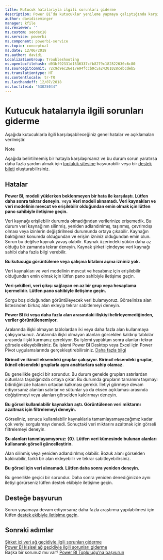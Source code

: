 ```yaml
---
title: Kutucuk hatalarıyla ilgili sorunları giderme
description: Power BI’da kutucuklar yenileme yapmaya çalıştığında karşılaşılabilecek genel hatalar
author: davidiseminger
manager: kfile
ms.reviewer: ''
ms.custom: seodec18
ms.service: powerbi
ms.component: powerbi-service
ms.topic: conceptual
ms.date: 12/06/2018
ms.author: davidi
LocalizationGroup: Troubleshooting
ms.openlocfilehash: d03bf92331d1536337cfb8279c182822630c6c80
ms.sourcegitcommit: 72c9d9ec26e17e94fccb9c5a24301028cebcdeb5
ms.translationtype: HT
ms.contentlocale: tr-TR
ms.lasthandoff: 12/07/2018
ms.locfileid: "53025044"
---
```

# <a name="troubleshooting-tile-errors"></a>Kutucuk hatalarıyla ilgili sorunları giderme
Aşağıda kutucuklarla ilgili karşılaşabileceğiniz genel hatalar ve açıklamaları verilmiştir.

> [!NOTE]
> Aşağıda belirtilmemiş bir hatayla karşılaşırsanız ve bu durum sorun yaratırsa daha fazla yardım almak için [topluluk sitesine](http://community.powerbi.com/) başvurabilir veya bir [destek bileti](https://powerbi.microsoft.com/support/) oluşturabilirsiniz.
> 
> 

## <a name="errors"></a>Hatalar
**Power BI, modeli yüklerken beklenmeyen bir hata ile karşılaştı. Lütfen daha sonra tekrar deneyin.**
veya **Veri modeli alınamadı. Veri kaynakları ve veri modelinin mevcut ve erişilebilir olduğundan emin olmak için lütfen pano sahibiyle iletişime geçin.**

Veri kaynağı erişilebilir durumda olmadığından verilerinize erişemedik. Bu durum veri kaynağının silinmiş, yeniden adlandırılmış, taşınmış, çevrimdışı olması veya izinlerin değiştirilmesi durumunda ortaya çıkabilir. Kaynağın baktığımız konumda olduğundan ve erişim izniniz olduğundan emin olun. Sorun bu değilse kaynak yavaş olabilir. Kaynak üzerindeki yükün daha az olduğu bir zamanda tekrar deneyin. Kaynak şirket içindeyse veri kaynağı sahibi daha fazla bilgi verebilir.

**Bu kutucuğu görüntüleme veya çalışma kitabını açma izniniz yok.**

Veri kaynakları ve veri modelinin mevcut ve hesabınız için erişilebilir olduğundan emin olmak için lütfen pano sahibiyle iletişime geçin.

**Veri şekilleri, veri çıkışı sağlayan en az bir grup veya hesaplama içermelidir. Lütfen pano sahibiyle iletişime geçin.**

Sorgu boş olduğundan görüntüleyecek veri bulamıyoruz. Görselinize alan listesinden birkaç alan ekleyip tekrar sabitlemeyi deneyin.

**Power BI iki veya daha fazla alan arasındaki ilişkiyi belirleyemediğinden, veriler görüntülenemiyor.**

Aralarında ilişki olmayan tablolardan iki veya daha fazla alan kullanmaya çalışıyorsunuz. Aralarında ilişki olmayan alanları görselden kaldırıp tablolar arasında ilişki kurmanız gerekiyor. Bu işlemi yaptıktan sonra alanları tekrar görsele ekleyebilirsiniz. Bu işlemi Power BI Desktop veya Excel için Power Pivot uygulamalarında gerçekleştirebilirsiniz. [Daha fazla bilgi](desktop-create-and-manage-relationships.md)

**Birincil ve ikincil eksendeki gruplar çakışıyor. Birincil eksendeki gruplar, ikincil eksendeki gruplarla aynı anahtarlara sahip olamaz.**

Bu genellikle geçici bir sorundur. Bu durum genelde grupları satırlardan sütunlara taşıdığınızda ortaya çıkar. Bu durumda grupların tamamını taşımayı bitirdiğinizde hatanın ortadan kalkması gerekir. İletiyi görmeye devam ediyorsanız alanları satırlar ve sütunlar ya da eksen açıklaması arasında değiştirmeyi veya alanları görselden kaldırmayı deneyin.  

**Bu görsel kullanılabilir kaynakları aştı. Görüntülenen veri miktarını azaltmak için filtrelemeyi deneyin.**

Görseliniz, sonucu kullanılabilir kaynaklarla tamamlayamayacağımız kadar çok veriyi sorgulamayı denedi. Sonuçtaki veri miktarını azaltmak için görseli filtrelemeyi deneyin.

**Şu alanları tanımlayamıyoruz: {0}. Lütfen veri kümesinde bulunan alanları kullanarak görseli güncelleştirin.**

Alan silinmiş veya yeniden adlandırılmış olabilir. Bozuk alanı görselden kaldırabilir, farklı bir alan ekleyebilir ve tekrar sabitleyebilirsiniz.

**Bu görsel için veri alınamadı. Lütfen daha sonra yeniden deneyin.**

Bu genellikle geçici bir sorundur. Daha sonra yeniden denediğinizde aynı iletiyi görürseniz lütfen destek ekibiyle iletişime geçin.

## <a name="contact-support"></a>Desteğe başvurun
Sorun yaşamaya devam ediyorsanız daha fazla araştırma yapılabilmesi için lütfen [destek ekibiyle iletişime geçin](https://support.powerbi.com).

## <a name="next-steps"></a>Sonraki adımlar
[Şirket içi veri ağ geçidiyle ilgili sorunları giderme](service-gateway-onprem-tshoot.md)  
[Power BI kişisel ağ geçidiyle ilgili sorunları giderme](service-admin-troubleshooting-power-bi-personal-gateway.md)  
Başka bir sorunuz mu var? [Power BI Topluluğu'na başvurun](http://community.powerbi.com/)


